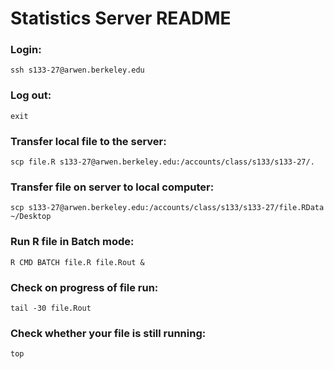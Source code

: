 # Statistics Server README

### Login:

    ssh s133-27@arwen.berkeley.edu

### Log out:

    exit

### Transfer local file to the server:

    scp file.R s133-27@arwen.berkeley.edu:/accounts/class/s133/s133-27/.

### Transfer file on server to local computer:

    scp s133-27@arwen.berkeley.edu:/accounts/class/s133/s133-27/file.RData ~/Desktop

### Run R file in Batch mode:

    R CMD BATCH file.R file.Rout &

### Check on progress of file run:

    tail -30 file.Rout

### Check whether your file is still running:
    top
